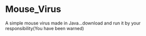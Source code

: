 # Mouse_Virus
A simple mouse virus made in Java...download and run it by your responsibility(You have been warned)
